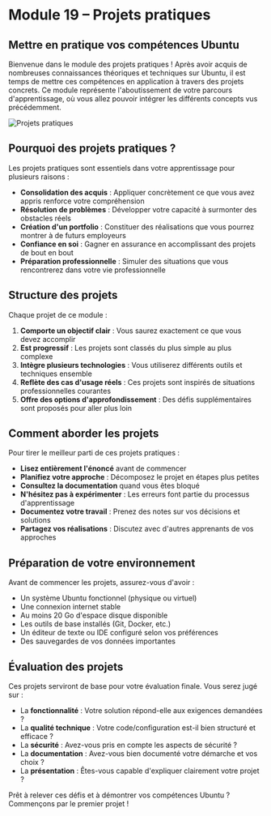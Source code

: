 # Module 19 – Projets pratiques

## Mettre en pratique vos compétences Ubuntu

Bienvenue dans le module des projets pratiques ! Après avoir acquis de nombreuses connaissances théoriques et techniques sur Ubuntu, il est temps de mettre ces compétences en application à travers des projets concrets. Ce module représente l'aboutissement de votre parcours d'apprentissage, où vous allez pouvoir intégrer les différents concepts vus précédemment.

![Projets pratiques](https://placeholder-image.com/practical-projects.png)

## Pourquoi des projets pratiques ?

Les projets pratiques sont essentiels dans votre apprentissage pour plusieurs raisons :

- **Consolidation des acquis** : Appliquer concrètement ce que vous avez appris renforce votre compréhension
- **Résolution de problèmes** : Développer votre capacité à surmonter des obstacles réels
- **Création d'un portfolio** : Constituer des réalisations que vous pourrez montrer à de futurs employeurs
- **Confiance en soi** : Gagner en assurance en accomplissant des projets de bout en bout
- **Préparation professionnelle** : Simuler des situations que vous rencontrerez dans votre vie professionnelle

## Structure des projets

Chaque projet de ce module :

1. **Comporte un objectif clair** : Vous saurez exactement ce que vous devez accomplir
2. **Est progressif** : Les projets sont classés du plus simple au plus complexe
3. **Intègre plusieurs technologies** : Vous utiliserez différents outils et techniques ensemble
4. **Reflète des cas d'usage réels** : Ces projets sont inspirés de situations professionnelles courantes
5. **Offre des options d'approfondissement** : Des défis supplémentaires sont proposés pour aller plus loin

## Comment aborder les projets

Pour tirer le meilleur parti de ces projets pratiques :

- **Lisez entièrement l'énoncé** avant de commencer
- **Planifiez votre approche** : Décomposez le projet en étapes plus petites
- **Consultez la documentation** quand vous êtes bloqué
- **N'hésitez pas à expérimenter** : Les erreurs font partie du processus d'apprentissage
- **Documentez votre travail** : Prenez des notes sur vos décisions et solutions
- **Partagez vos réalisations** : Discutez avec d'autres apprenants de vos approches

## Préparation de votre environnement

Avant de commencer les projets, assurez-vous d'avoir :

- Un système Ubuntu fonctionnel (physique ou virtuel)
- Une connexion internet stable
- Au moins 20 Go d'espace disque disponible
- Les outils de base installés (Git, Docker, etc.)
- Un éditeur de texte ou IDE configuré selon vos préférences
- Des sauvegardes de vos données importantes

## Évaluation des projets

Ces projets serviront de base pour votre évaluation finale. Vous serez jugé sur :

- La **fonctionnalité** : Votre solution répond-elle aux exigences demandées ?
- La **qualité technique** : Votre code/configuration est-il bien structuré et efficace ?
- La **sécurité** : Avez-vous pris en compte les aspects de sécurité ?
- La **documentation** : Avez-vous bien documenté votre démarche et vos choix ?
- La **présentation** : Êtes-vous capable d'expliquer clairement votre projet ?

Prêt à relever ces défis et à démontrer vos compétences Ubuntu ? Commençons par le premier projet !
